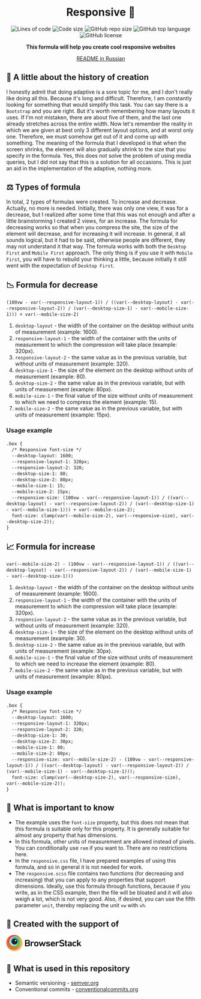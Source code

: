 <h1 align="center">Responsive 📐</h1>

<p align="center">
  <img src="https://img.shields.io/tokei/lines/github/sineylo/responsive?color=6CBA41&style=for-the-badge" alt="Lines of code">
  <img src="https://img.shields.io/github/languages/code-size/SineYlo/responsive?color=6CBA41&style=for-the-badge" alt="Code size">
  <img src="https://img.shields.io/github/repo-size/SineYlo/responsive?color=6CBA41&style=for-the-badge" alt="GitHub repo size">
  <img src="https://img.shields.io/github/languages/top/SineYlo/responsive?color=6CBA41&style=for-the-badge" alt="GitHub top language">
  <img src="https://img.shields.io/github/license/SineYlo/responsive?color=6CBA41&style=for-the-badge" alt="GitHub license">
</p>

<p align="center">
  <b>This formula will help you create cool responsive websites</b>
</p>

<p align="center">
  <a href="https://github.com/SineYlo/responsive/blob/master/README-RU.md">README in Russian</a>
</p>

## 📜 A little about the history of creation

I honestly admit that doing adaptive is a sore topic for me, and I don't really like doing all this. Because it's long and difficult. Therefore, I am constantly looking for something that would simplify this task. You can say there is a `Bootstrap` and you are right. But it's worth remembering how many layouts it uses. If I'm not mistaken, there are about five of them, and the last one already stretches across the entire width. Now let's remember the reality in which we are given at best only 3 different layout options, and at worst only one. Therefore, we must somehow get out of it and come up with something. The meaning of the formula that I developed is that when the screen shrinks, the element will also gradually shrink to the size that you specify in the formula. Yes, this does not solve the problem of using media queries, but I did not say that this is a solution for all occasions. This is just an aid in the implementation of the adaptive, nothing more.

## ⚖️ Types of formula

In total, 2 types of formulas were created. To increase and decrease. Actually, no more is needed. Initially, there was only one view, it was for a decrease, but I realized after some time that this was not enough and after a little brainstorming I created 2 views, for an increase. The formula for decreasing works so that when you compress the site, the size of the element will decrease, and for increasing it will increase. In general, it all sounds logical, but it had to be said, otherwise people are different, they may not understand it that way. The formula works with both the `Desktop First` and `Mobile First` approach. The only thing is if you use it with `Mobile First`, you will have to rebuild your thinking a little, because initially it still went with the expectation of `Desktop First`.

## 📉 Formula for decrease
```
(100vw - var(--responsive-layout-1)) / ((var(--desktop-layout) - var(--responsive-layout-2)) / (var(--desktop-size-1) - var(--mobile-size-1))) + var(--mobile-size-2)
```
1. `desktop-layout` - the width of the container on the desktop without units of measurement (example: 1600).
2. `responsive-layout-1` - the width of the container with the units of measurement to which the compression will take place (example: 320px).
3. `responsive-layout-2` - the same value as in the previous variable, but without units of measurement (example: 320).
4. `desktop-size-1` - the size of the element on the desktop without units of measurement (example: 80).
5. `desktop-size-2` - the same value as in the previous variable, but with units of measurement (example: 80px).
6. `mobile-size-1` - the final value of the size without units of measurement to which we need to compress the element (example: 15).
7. `mobile-size-2` - the same value as in the previous variable, but with units of measurement (example: 15px).

### Usage example
```
.box {
  /* Responsive font-size */
  --desktop-layout: 1600;
  --responsive-layout-1: 320px;
  --responsive-layout-2: 320;
  --desktop-size-1: 80;
  --desktop-size-2: 80px;
  --mobile-size-1: 15;
  --mobile-size-2: 15px;
  --responsive-size: (100vw - var(--responsive-layout-1)) / ((var(--desktop-layout) - var(--responsive-layout-2)) / (var(--desktop-size-1) - var(--mobile-size-1))) + var(--mobile-size-2);
  font-size: clamp(var(--mobile-size-2), var(--responsive-size), var(--desktop-size-2));
}
```
## 📈 Formula for increase
```
var(--mobile-size-2) - (100vw - var(--responsive-layout-1)) / ((var(--desktop-layout) - var(--responsive-layout-2)) / (var(--mobile-size-1) - var(--desktop-size-1)))
```
1. `desktop-layout` - the width of the container on the desktop without units of measurement (example: 1600).
2. `responsive-layout-1` - the width of the container with the units of measurement to which the compression will take place (example: 320px).
3. `responsive-layout-2` - the same value as in the previous variable, but without units of measurement (example: 320).
4. `desktop-size-1` - the size of the element on the desktop without units of measurement (example: 30).
5. `desktop-size-2` - the same value as in the previous variable, but with units of measurement (example: 30px).
6. `mobile-size-1` - the final value of the size without units of measurement to which we need to increase the element (example: 80).
7. `mobile-size-2` - the same value as in the previous variable, but with units of measurement (example: 80px).

### Usage example
```
.box {
  /* Responsive font-size */
  --desktop-layout: 1600;
  --responsive-layout-1: 320px;
  --responsive-layout-2: 320;
  --desktop-size-1: 30;
  --desktop-size-2: 30px;
  --mobile-size-1: 80;
  --mobile-size-2: 80px;
  --responsive-size: var(--mobile-size-2) - (100vw - var(--responsive-layout-1)) / ((var(--desktop-layout) - var(--responsive-layout-2)) / (var(--mobile-size-1) - var(--desktop-size-1)));
  font-size: clamp(var(--desktop-size-2), var(--responsive-size), var(--mobile-size-2));
}
```

## 🔮 What is important to know
- The example uses the `font-size` property, but this does not mean that this formula is suitable only for this property. It is generally suitable for almost any property that has dimensions.
- In this formula, other units of measurement are allowed instead of pixels. You can conditionally use `rem` if you want to. There are no restrictions here.
- In the `responsive.css` file, I have prepared examples of using this formula, and so in general it is not needed for work.
- The `responsive.scss` file contains two functions (for decreasing and increasing) that you can apply to any properties that support dimensions. Ideally, use this formula through functions, because if you write, as in the CSS example, then the file will be bloated and it will also weigh a lot, which is not very good. Also, if desired, you can use the fifth parameter `unit`, thereby replacing the unit `vw` with `vh`.

## 🔱 Created with the support of

<a href="https://www.browserstack.com">
  <img src="temp/logo-browserstack.svg?sanitize=false" width="200" alt="browserstack">
</a>

## 📃 What is used in this repository
- Semantic versioning - [semver.org](https://semver.org)
- Conventional commits - [conventionalcommits.org](https://www.conventionalcommits.org/en/v1.0.0/)
